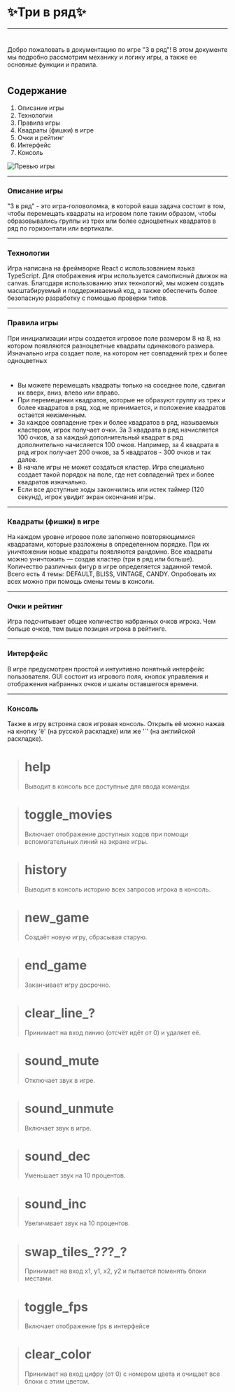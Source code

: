 
# ✨Три в ряд✨
---
#
Добро пожаловать в документацию по игре "3 в ряд"! В этом документе мы подробно рассмотрим механику и логику игры, а также ее основные функции и правила.
#
## Содержание
1. Описание игры
2. Технологии
3. Правила игры
4. Квадраты (фишки) в игре
5. Очки и рейтинг
6. Интерфейс
7. Консоль

![Превью игры](https://github.com/kakbutos/MatchThree/blob/feature/COD-36/packages/client/src/assets/images/preview-logo.png?raw=true)

----
### Описание игры
"3 в ряд" - это игра-головоломка, в которой ваша задача состоит в том, чтобы перемещать квадраты на игровом поле таким образом, чтобы образовывались группы из трех или более одноцветных квадратов в ряд по горизонтали или вертикали.

---
### Технологии
Игра написана на фреймворке React с использованием языка TypeScript. Для отображения игры используется самописный движок на canvas. Благодаря использованию этих технологий, мы можем создать масштабируемый и поддерживаемый код, а также обеспечить более безопасную разработку с помощью проверки типов.

---

### Правила игры
При инициализации игры создается игровое поле размером 8 на 8, на котором появляются разноцветные квадраты одинакового размера. Изначально игра создает поле, на котором нет совпадений трех и более одноцветных
#
- Вы можете перемещать квадраты только на соседнее поле, сдвигая их вверх, вниз, влево или вправо.
- При перемещении квадратов, которые не образуют группу из трех и более квадратов в ряд, ход не принимается, и положение квадратов остается неизменным.
- За каждое совпадение трех и более квадратов в ряд, называемых кластером, игрок получает очки. За 3 квадрата в ряд начисляется 100 очков, а за каждый дополнительный квадрат в ряд дополнительно начисляется 100 очков. Например, за 4 квадрата в ряд игрок получает 200 очков, за 5 квадратов - 300 очков и так далее.
- В начале игры не может создаться кластер. Игра специально создает такой порядок на поле, где нет совпадений трех и более квадратов изначально.
- Если все доступные ходы закончились или истек таймер (120 секунд), игрок увидит экран окончания игры.

---

### Квадраты (фишки) в игре
На каждом уровне игровое поле заполнено повторяющимися квадратами, которые разложены в определенном порядке. При их уничтожении новые квадраты появляются рандомно. Все квадраты можно уничтожить — создав кластер (три в ряд или больше). Количество различных фигур в игре определяется заданной темой. Всего есть 4 темы: DEFAULT, BLISS, VINTAGE, CANDY.
Опробовать их всех можно при помощь смены темы в консоли.

---

### Очки и рейтинг

Игра подсчитывает общее количество набранных очков игрока. Чем больше очков, тем выше позиция игрока в рейтинге.

---

### Интерфейс

В игре предусмотрен простой и интуитивно понятный интерфейс пользователя. GUI состоит из игрового поля, кнопок управления и отображения набранных очков и шкалы оставшегося времени.

---

### Консоль

Также в игру встроена своя игровая консоль. Открыть её можно нажав на кнопку 'ё' (на русской раскладке) или же '`' (на английской раскладке).

> # help
> Выводит в консоль все доступные для ввода команды.

> # toggle_movies
> Включает отображение доступных ходов при помощи вспомогательных линий на экране игры.

> # history
> Выводит в консоль историю всех запросов игрока в консоль.

> # new_game
> Создаёт новую игру, сбрасывая старую.

> # end_game
> Заканчивает игру досрочно.

> # clear_line_?
> Принимает на вход линию (отсчёт идёт от 0) и удаляет её.

> # sound_mute
> Отключает звук в игре.

> # sound_unmute
> Включает звук в игре.

> # sound_dec
> Уменьшает звук на 10 процентов.

> # sound_inc
> Увеличивает звук на 10 процентов.

> # swap_tiles_?_?_?_?
> Принимает на вход x1, y1, x2, y2 и пытается поменять блоки местами.

> # toggle_fps
> Включает отображение fps в интерфейсе

> # clear_color
> Принимает на вход цифру (от 0) с номером цвета и очищает все блоки с этим цветом.
